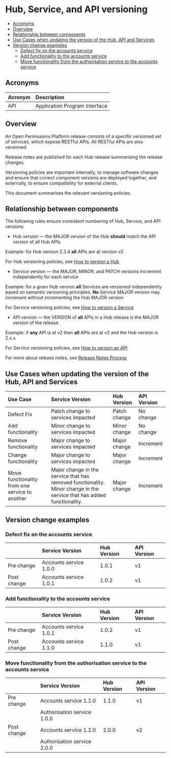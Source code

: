 # Hub, Service, and API versioning

+ [Acronyms](#acronyms)
+ [Overview](#overview)
+ [Relationship between components](#relationship-between-components)
+ [Use Cases when updating the version of the Hub, API and Services](#use-cases-when-updating-the-version-of-the-hub-api-and-services)
+ [Version change examples](#version-change-examples)
  + [Defect fix on the accounts service](#defect-fix-on-the-accounts-service)
  + [Add functionality to the accounts service](#add-functionality-to-the-accounts-service)
  + [Move functionality from the authorisation service to the accounts service](#move-functionality-from-the-authorisation-service-to-the-accounts-service)

## Acronyms

| Acronym | Description                   |
| :------ | :----------                   |
| API     | Application Program Interface |

## Overview

An Open Permissions Platform release consists of a specific versioned set of
services, which expose RESTful APIs. All RESTful APIs are also
versioned.

Release notes are published for each Hub release summarising the
release changes.

Versioning policies are important internally, to manage software
changes and ensure that correct component versions are deployed
together, and externally, to ensure compatibility for external
clients.

This document summarises the relevant versioning policies.

## Relationship between components

The following rules ensure consistent numbering of Hub, Service, and
API versions:

+ Hub version &mdash; the MAJOR version of the Hub __should__ match
  the API version of all Hub APIs

>
Example: for Hub version 2.3.4 __all__ APIs are at version v2

For Hub versioning policies, see [How to version a Hub](./hub-versioning.html)

+ Service version &mdash; the MAJOR, MINOR, and PATCH versions increment independently for each service

>
Example: for a given Hub version __all__ Services are versioned independently based on semantic versioning principles. __No__ Service MAJOR version may increment without incrementing the Hub MAJOR version

For Service versioning policies, see [How to version a Service](./service-versioning.html)

+ API version &mdash; the VERSION of __all__ APIs in a Hub release is the MAJOR version of the release

>
Example: if __any__ API is at v2 then __all__ APIs are at v2 and the Hub version is 2.x.x

For Service versioning policies, see [How to version an API](./api-versioning.html)

For more about release notes, see [Release Notes Process](./release-notes-process.html)

## Use Cases when updating the version of the Hub, API and Services

| Use Case             | Service Version                   | Hub Version  | API Version |
| :--------            | :--------------                   | :----------  | :---------- |
| Defect Fix           | Patch change to services impacted | Patch change | No change   |
| Add functionality    | Minor change to services impacted | Minor change | No change   |
| Remove functionality | Major change to services impacted | Major change | Increment   |
| Change functionality | Major change to services impacted | Major change | Increment   |
| Move functionality from one service to another | Major change in the service that has removed functionality. Minor change in the service that has added functionality. | Major change | Increment |

## Version change examples

### Defect fix on the accounts service

|             | Service Version        | Hub Version | API Version |
| :----       | :--------------        | :---------- | :---------- |
| Pre change  | Accounts service 1.0.0 | 1.0.1       | v1          |
| Post change | Accounts service 1.0.1 | 1.0.2       | v1          |

### Add functionality to the accounts service

|             | Service Version        | Hub Version | API Version |
| :----       | :--------------        | :---------- | :---------- |
| Pre change  | Accounts service 1.0.1 | 1.0.2       | v1          |
| Post change | Accounts service 1.1.0 | 1.1.0       | v1          |

### Move functionality from the authorisation service to the accounts service

|             | Service Version             | Hub Version | API Version |
| :----       | :--------------             | :---------- | :---------- |
| Pre change  | Accounts service 1.1.0      | 1.1.0       | v1          |
|             | Authorisation service 1.0.0 |             |             |
| Post change | Accounts service 1.2.0      | 2.0.0       | v2          |
|             | Authorisation service 2.0.0 |             |             |
